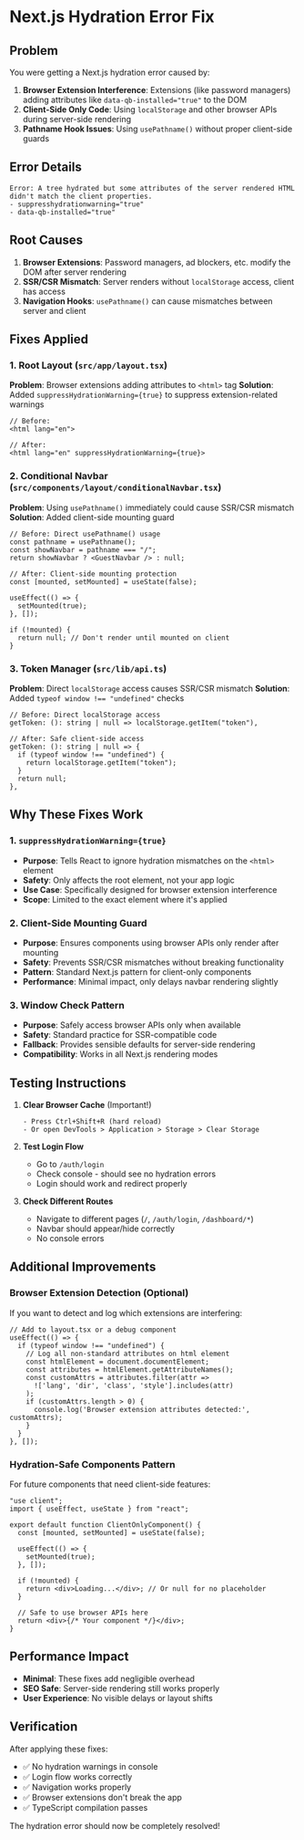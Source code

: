 # Next.js Hydration Error Fix

## Problem
You were getting a Next.js hydration error caused by:
1. **Browser Extension Interference**: Extensions (like password managers) adding attributes like `data-qb-installed="true"` to the DOM
2. **Client-Side Only Code**: Using `localStorage` and other browser APIs during server-side rendering
3. **Pathname Hook Issues**: Using `usePathname()` without proper client-side guards

## Error Details
```
Error: A tree hydrated but some attributes of the server rendered HTML didn't match the client properties.
- suppresshydrationwarning="true"
- data-qb-installed="true"
```

## Root Causes
1. **Browser Extensions**: Password managers, ad blockers, etc. modify the DOM after server rendering
2. **SSR/CSR Mismatch**: Server renders without `localStorage` access, client has access
3. **Navigation Hooks**: `usePathname()` can cause mismatches between server and client

## Fixes Applied

### 1. Root Layout (`src/app/layout.tsx`)
**Problem**: Browser extensions adding attributes to `<html>` tag
**Solution**: Added `suppressHydrationWarning={true}` to suppress extension-related warnings

```tsx
// Before:
<html lang="en">

// After: 
<html lang="en" suppressHydrationWarning={true}>
```

### 2. Conditional Navbar (`src/components/layout/conditionalNavbar.tsx`)
**Problem**: Using `usePathname()` immediately could cause SSR/CSR mismatch
**Solution**: Added client-side mounting guard

```tsx
// Before: Direct usePathname() usage
const pathname = usePathname();
const showNavbar = pathname === "/";
return showNavbar ? <GuestNavbar /> : null;

// After: Client-side mounting protection
const [mounted, setMounted] = useState(false);

useEffect(() => {
  setMounted(true);
}, []);

if (!mounted) {
  return null; // Don't render until mounted on client
}
```

### 3. Token Manager (`src/lib/api.ts`)
**Problem**: Direct `localStorage` access causes SSR/CSR mismatch
**Solution**: Added `typeof window !== "undefined"` checks

```tsx
// Before: Direct localStorage access
getToken: (): string | null => localStorage.getItem("token"),

// After: Safe client-side access
getToken: (): string | null => {
  if (typeof window !== "undefined") {
    return localStorage.getItem("token");
  }
  return null;
},
```

## Why These Fixes Work

### 1. `suppressHydrationWarning={true}`
- **Purpose**: Tells React to ignore hydration mismatches on the `<html>` element
- **Safety**: Only affects the root element, not your app logic
- **Use Case**: Specifically designed for browser extension interference
- **Scope**: Limited to the exact element where it's applied

### 2. Client-Side Mounting Guard
- **Purpose**: Ensures components using browser APIs only render after mounting
- **Safety**: Prevents SSR/CSR mismatches without breaking functionality
- **Pattern**: Standard Next.js pattern for client-only components
- **Performance**: Minimal impact, only delays navbar rendering slightly

### 3. Window Check Pattern
- **Purpose**: Safely access browser APIs only when available
- **Safety**: Standard practice for SSR-compatible code
- **Fallback**: Provides sensible defaults for server-side rendering
- **Compatibility**: Works in all Next.js rendering modes

## Testing Instructions

1. **Clear Browser Cache** (Important!)
   ```
   - Press Ctrl+Shift+R (hard reload)
   - Or open DevTools > Application > Storage > Clear Storage
   ```

2. **Test Login Flow**
   - Go to `/auth/login`
   - Check console - should see no hydration errors
   - Login should work and redirect properly

3. **Check Different Routes**
   - Navigate to different pages (`/`, `/auth/login`, `/dashboard/*`)
   - Navbar should appear/hide correctly
   - No console errors

## Additional Improvements

### Browser Extension Detection (Optional)
If you want to detect and log which extensions are interfering:

```tsx
// Add to layout.tsx or a debug component
useEffect(() => {
  if (typeof window !== "undefined") {
    // Log all non-standard attributes on html element
    const htmlElement = document.documentElement;
    const attributes = htmlElement.getAttributeNames();
    const customAttrs = attributes.filter(attr => 
      !['lang', 'dir', 'class', 'style'].includes(attr)
    );
    if (customAttrs.length > 0) {
      console.log('Browser extension attributes detected:', customAttrs);
    }
  }
}, []);
```

### Hydration-Safe Components Pattern
For future components that need client-side features:

```tsx
"use client";
import { useEffect, useState } from "react";

export default function ClientOnlyComponent() {
  const [mounted, setMounted] = useState(false);

  useEffect(() => {
    setMounted(true);
  }, []);

  if (!mounted) {
    return <div>Loading...</div>; // Or null for no placeholder
  }

  // Safe to use browser APIs here
  return <div>{/* Your component */}</div>;
}
```

## Performance Impact
- **Minimal**: These fixes add negligible overhead
- **SEO Safe**: Server-side rendering still works properly
- **User Experience**: No visible delays or layout shifts

## Verification
After applying these fixes:
- ✅ No hydration warnings in console
- ✅ Login flow works correctly  
- ✅ Navigation works properly
- ✅ Browser extensions don't break the app
- ✅ TypeScript compilation passes

The hydration error should now be completely resolved!
